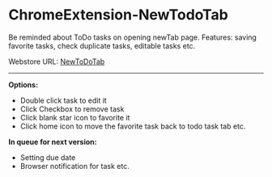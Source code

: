 # ChromeExtension-NewTodoTab
Be reminded about ToDo tasks on opening newTab page. Features: saving favorite tasks, check duplicate tasks, editable tasks etc.

Webstore URL: <a href="https://chrome.google.com/webstore/detail/biileliilghnkejieglicllnkoejgbgi">NewToDoTab</a>

<hr>

**Options:**
- Double click task to edit it
- Click Checkbox to remove task
- Click blank star icon to favorite it
- Click home icon to move the favorite task back to todo task tab etc.

**In queue for next version:**
- Setting due date
- Browser notification for task etc.
